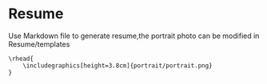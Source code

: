 # Resume

Use Markdown file to generate resume,the portrait photo can be modified in
Resume/templates

```
\rhead{
	\includegraphics[height=3.8cm]{portrait/portrait.png}
}
```
